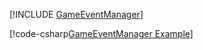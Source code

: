 [!INCLUDE [GameEventManager](../../../examples/GameEventManager/README.md)]


[!code-csharp[GameEventManager Example](../../../examples/GameEventManager/GameEventManager.cs)]
